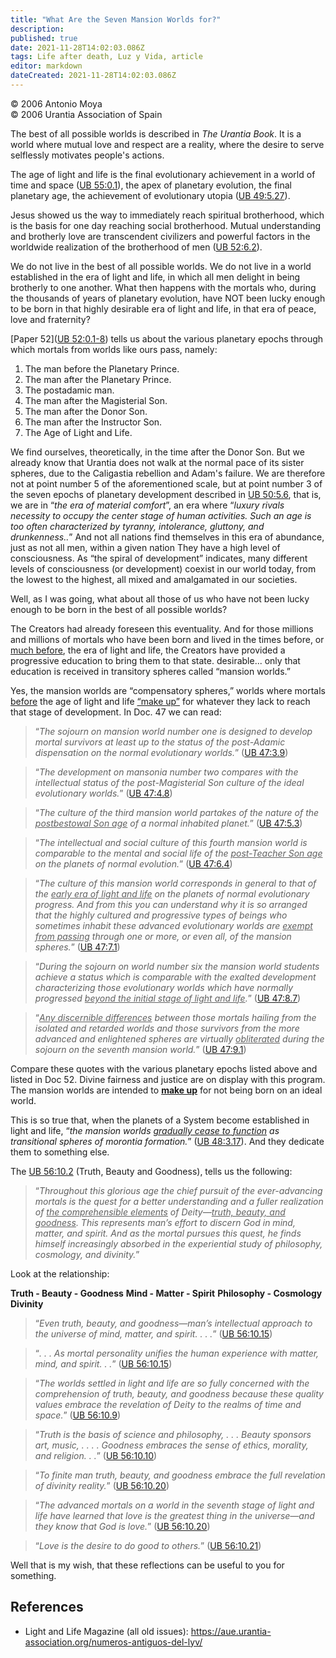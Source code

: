 ```yaml
---
title: "What Are the Seven Mansion Worlds for?"
description: 
published: true
date: 2021-11-28T14:02:03.086Z
tags: Life after death, Luz y Vida, article
editor: markdown
dateCreated: 2021-11-28T14:02:03.086Z
---
```


<p class="v-card v-sheet theme--light gray lighten-3 px-2">© 2006 Antonio Moya<br>© 2006 Urantia Association of Spain</p>


The best of all possible worlds is described in _The Urantia Book_. It is a world where mutual love and respect are a reality, where the desire to serve selflessly motivates people's actions.

The age of light and life is the final evolutionary achievement in a world of time and space ([UB 55:0.1](/en/The_Urantia_Book/55#p0_1)), the apex of planetary evolution, the final planetary age, the achievement of evolutionary utopia ([UB 49:5.27](/en/The_Urantia_Book/49#p5_27)).

Jesus showed us the way to immediately reach spiritual brotherhood, which is the basis for one day reaching social brotherhood. Mutual understanding and brotherly love are transcendent civilizers and powerful factors in the worldwide realization of the brotherhood of men ([UB 52:6.2](/en/The_Urantia_Book/52#p6_2)).

We do not live in the best of all possible worlds. We do not live in a world established in the era of light and life, in which all men delight in being brotherly to one another. What then happens with the mortals who, during the thousands of years of planetary evolution, have NOT been lucky enough to be born in that highly desirable era of light and life, in that era of peace, love and fraternity?

[Paper 52]([UB 52:0.1-8](/en/The_Urantia_Book/52#p0_1)) tells us about the various planetary epochs through which mortals from worlds like ours pass, namely:

1. The man before the Planetary Prince.
2. The man after the Planetary Prince.
3. The postadamic man.
4. The man after the Magisterial Son.
5. The man after the Donor Son.
6. The man after the Instructor Son.
7. The Age of Light and Life.

We find ourselves, theoretically, in the time after the Donor Son. But we already know that Urantia does not walk at the normal pace of its sister spheres, due to the Caligastia rebellion and Adam's failure. We are therefore not at point number 5 of the aforementioned scale, but at point number 3 of the seven epochs of planetary development described in [UB 50:5.6](/en/The_Urantia_Book/50#p5_6), that is, we are in “_the era of material comfort_”, an era where “_luxury rivals necessity to occupy the center stage of human activities. Such an age is too often characterized by tyranny, intolerance, gluttony, and drunkenness.._” And not all nations find themselves in this era of abundance, just as not all men, within a given nation They have a high level of consciousness. As “the spiral of development” indicates, many different levels of consciousness (or development) coexist in our world today, from the lowest to the highest, all mixed and amalgamated in our societies.

Well, as I was going, what about all those of us who have not been lucky enough to be born in the best of all possible worlds?

The Creators had already foreseen this eventuality. And for those millions and millions of mortals who have been born and lived in the times before, or <ins>much before</ins>, the era of light and life, the Creators have provided a progressive education to bring them to that state. desirable... only that education is received in transitory spheres called “mansion worlds.”

Yes, the mansion worlds are “compensatory spheres,” worlds where mortals <ins>before</ins> the age of light and life <ins>“make up”</ins> for whatever they lack to reach that stage of development. In Doc. 47 we can read:

> “_The sojourn on mansion world number one is designed to develop mortal survivors at least up to the status of the post-Adamic dispensation on the normal evolutionary worlds._” ([UB 47:3.9](/en/The_Urantia_Book/47#p3_9))

> “_The development on mansonia number two compares with the intellectual status of the post-Magisterial Son culture of the ideal evolutionary worlds._” ([UB 47:4.8](/en/The_Urantia_Book/47#p4_8))

> “_The culture of the third mansion world partakes of the nature of the <ins>postbestowal Son age</ins> of a normal inhabited planet._” ([UB 47:5.3](/en/The_Urantia_Book/47#p5_3))

> “_The intellectual and social culture of this fourth mansion world is comparable to the mental and social life of the <ins>post-Teacher Son age</ins> on the planets of normal evolution._” ([UB 47:6.4](/en/The_Urantia_Book/47#p6_4))

> “_The culture of this mansion world corresponds in general to that of the <ins>early era of light and life</ins> on the planets of normal evolutionary progress. And from this you can understand why it is so arranged that the highly cultured and progressive types of beings who sometimes inhabit these advanced evolutionary worlds are <ins>exempt from passing</ins> through one or more, or even all, of the mansion spheres._” ([UB 47:7.1](/en/The_Urantia_Book/47#p7_1))

> “_During the sojourn on world number six the mansion world students achieve a status which is comparable with the exalted development characterizing those evolutionary worlds which have normally progressed <ins>beyond the initial stage of light and life</ins>._” ([UB 47:8.7](/en/The_Urantia_Book/47#p8_7))

> “_<ins>Any discernible differences</ins> between those mortals hailing from the isolated and retarded worlds and those survivors from the more advanced and enlightened spheres are virtually <ins>obliterated</ins> during the sojourn on the seventh mansion world._” ([UB 47:9.1](/en/The_Urantia_Book/47#p9_1))

Compare these quotes with the various planetary epochs listed above and listed in Doc 52. Divine fairness and justice are on display with this program. The mansion worlds are intended to <ins><b>make up</b></ins> for not being born on an ideal world.

This is so true that, when the planets of a System become established in light and life, “_the mansion worlds <ins>gradually cease to function</ins> as transitional spheres of morontia formation._” ([UB 48:3.17](/en/The_Urantia_Book/48#p3_17)). And they dedicate them to something else.

The [UB 56:10.2](/en/The_Urantia_Book/56#p10_2) (Truth, Beauty and Goodness), tells us the following:

> “_Throughout this glorious age the chief pursuit of the ever-advancing mortals is the quest for a better understanding and a fuller realization of <ins>the comprehensible elements</ins> of Deity—<ins>truth, beauty, and goodness</ins>. This represents man’s effort to discern God in mind, matter, and spirit. And as the mortal pursues this quest, he finds himself increasingly absorbed in the experiential study of philosophy, cosmology, and divinity._”

Look at the relationship:

**Truth - Beauty - Goodness**
**Mind - Matter - Spirit**
**Philosophy - Cosmology Divinity**

> “_Even truth, beauty, and goodness—man’s intellectual approach to the universe of mind, matter, and spirit. . . ._” ([UB 56:10.15](/en/The_Urantia_Book/56#p10_15))

> “_. . . As mortal personality unifies the human experience with matter, mind, and spirit. . ._” ([UB 56:10.15](/en/The_Urantia_Book/56#p10_15))

> “_The worlds settled in light and life are so fully concerned with the comprehension of truth, beauty, and goodness because these quality values embrace the revelation of Deity to the realms of time and space._” ([UB 56:10.9](/en/The_Urantia_Book/56#p10_9))

> “_Truth is the basis of science and philosophy, . . . Beauty sponsors art, music, . . . . Goodness embraces the sense of ethics, morality, and religion. . ._” ([UB 56:10.10](/en/The_Urantia_Book/56#p10_10))

> “_To finite man truth, beauty, and goodness embrace the full revelation of divinity reality._” ([UB 56:10.20](/en/The_Urantia_Book/56#p10_20))

> “_The advanced mortals on a world in the seventh stage of light and life have learned that love is the greatest thing in the universe—and they know that God is love._” ([UB 56:10.20](/en/The_Urantia_Book/56#p10_20))

> “_Love is the desire to do good to others._” ([UB 56:10.21](/en/The_Urantia_Book/56#p10_21))

Well that is my wish, that these reflections can be useful to you for something.

## References

- Light and Life Magazine (all old issues): https://aue.urantia-association.org/numeros-antiguos-del-lyv/

